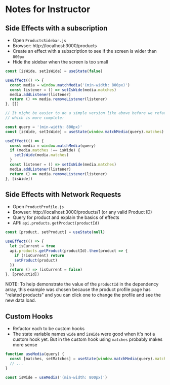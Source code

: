 # Notes for Instructor

## Side Effects with a subscription

- Open `ProductsSidebar.js`
- Browser: http://localhost:3000/products
- Create an effect with a subscription to see if the screen is wider than `800px`
- Hide the sidebar when the screen is too small

```js
const [isWide, setIsWide] = useState(false)

useEffect(() => {
  const media = window.matchMedia('(min-width: 800px)')
  const listener = () => setIsWide(media.matches)
  media.addListener(listener)
  return () => media.removeListener(listener)
}, [])

// It might be easier to do a simple version like above before we refactor to this one
// which is more complete:

const query = '(min-width: 800px)'
const [isWide, setIsWide] = useState(window.matchMedia(query).matches)

useEffect(() => {
  const media = window.matchMedia(query)
  if (media.matches !== isWide) {
    setIsWide(media.matches)
  }
  const listener = () => setIsWide(media.matches)
  media.addListener(listener)
  return () => media.removeListener(listener)
}, [isWide])
```

## Side Effects with Network Requests

- Open `ProductProfile.js`
- Browser: http://localhost:3000/products/1 (or any valid Product ID)
- Query for product and explain the basics of effects
- API: `api.products.getProduct(productId)`

```js
const [product, setProduct] = useState(null)

useEffect(() => {
  let isCurrent = true
  api.products.getProduct(productId).then(product => {
    if (!isCurrent) return
    setProduct(product)
  })
  return () => (isCurrent = false)
}, [productId])
```

NOTE: To help demonstrate the value of the `productId` in the dependency array, this example was chosen because the product profile page has "related products" and you can click one to change the profile and see the new data load.

## Custom Hooks

- Refactor each to be custom hooks
- The state variable names `wide` and `isWide` were good when it's not a custom hook yet. But in the custom hook using `matches` probably makes more sense

```js
function useMedia(query) {
  const [matches, setMatches] = useState(window.matchMedia(query).matches)
  // ...
}

const isWide = useMedia('(min-width: 800px)')
```
